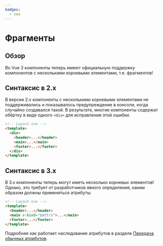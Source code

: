 ```yaml
---
badges:
  - new
---
```


# Фрагменты <MigrationBadges :badges="$frontmatter.badges" />

## Обзор

Во Vue 3 компоненты теперь имеют официальную поддержку компонентов с несколькими корневыми элементами, т.е. фрагментов!

## Синтаксис в 2.x

В версии 2.x компоненты с несколькими корневыми элементами не поддерживались и показывалось предупреждение в консоли, когда случайно создавался такой. В результате, многие компоненты содержат обёртку в виде одного `<div>` для исправления этой ошибки.

```html
<!-- Layout.vue -->
<template>
  <div>
    <header>...</header>
    <main>...</main>
    <footer>...</footer>
  </div>
</template>
```

## Синтаксис в 3.x

В 3.x компоненты теперь могут иметь несколько корневых элементов! Однако, это требует от разработчиков явного определения, каким образом должны применяться атрибуты.

```html
<!-- Layout.vue -->
<template>
  <header>...</header>
  <main v-bind="$attrs">...</main>
  <footer>...</footer>
</template>
```

Подробнее как работает наследование атрибутов в разделе [Передача обычных атрибутов](../component-attrs.md).
